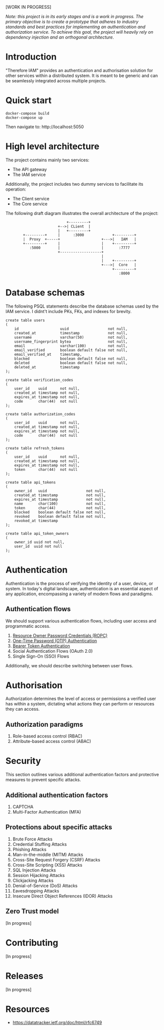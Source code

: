 [WORK IN PROGRESS]

*Note: this project is in its early stages and is a work in progress. The primary objective is to create a prototype that adheres to industry standards and best practices for implementing an authentication and authorization service. To achieve this goal, the project will heavily rely on dependency injection and an orthogonal architecture.*

# Introduction

"Therefore IAM" provides an authentication and authorisation solution for other services within a distributed system. It is meant to be generic and can be seamlessly integrated across multiple projects.

# Quick start

```
docker-compose build
docker-compose up
```

Then navigate to: http://localhost:5050

# High level architecture

The project contains mainly two services:
- The API gateway
- The IAM service

Additionally, the project includes two dummy services to facilitate its operation:
- The Client service
- The Core service

The following draft diagram illustrates the overall architecture of the project:
```
                            +---------+
                        +-->| CLient  |
                        |   +---------+
        +---------+     |      :3000             +---------+
        |  Proxy  +-----+                   +--->|   IAM   |
        +---------+     |                   |    +---------+
           :5000        |                   |       :7777
                        +-------------------+
                                            |
                                            |    +---------+
                                            +--->|  Core   |
                                                 +---------+
                                                    :8000
```

# Database schemas

The following PSQL statements describe the database schemas used by the IAM service. I didnt't include PKs, FKs, and indexes for brevity.

```text
create table users
(
    id                   uuid                  not null,
    created_at           timestamp             not null,
    username             varchar(50)           not null,
    username_fingerprint bytea                 not null,
    email                varchar(100)          not null,
    email_verified       boolean default false not null,
    email_verified_at    timestamp,
    blocked              boolean default false not null,
    deleted              boolean default false not null,
    deleted_at           timestamp
);

create table verification_codes
(
    user_id    uuid      not null,
    created_at timestamp not null,
    expires_at timestamp not null,
    code       char(44)  not null
);

create table authorization_codes
(
    user_id    uuid      not null,
    created_at timestamp not null,
    expires_at timestamp not null,
    code       char(44)  not null
);

create table refresh_tokens
(
    user_id    uuid      not null,
    created_at timestamp not null,
    expires_at timestamp not null,
    token      char(44)  not null
);

create table api_tokens
(
    owner_id   uuid                  not null,
    created_at timestamp             not null,
    expires_at timestamp             not null,
    name       char(100)             not null,
    token      char(44)              not null,
    blocked    boolean default false not null,
    revoked    boolean default false not null,
    revoked_at timestamp
);

create table api_token_owners
(
    owner_id uuid not null,
    user_id  uuid not null
);
```

# Authentication

Authentication is the process of verifying the identity of a user, device, or system. In today's digital landscape, authentication is an essential aspect of any application, encompassing a variety of modern flows and paradigms.

## Authentication flows

We should support various authentication flows, including user access and programmatic access.

1. [Resource Owner Password Credentials (ROPC)](documentation/authentication/ropc.md)
2. [One-Time Password (OTP) Authentication](documentation/authentication/otp.md)
3. [Bearer Token Authentication](documentation/authentication/bearer_token.md)
4. Social Authentication Flows (OAuth 2.0)
5. Single Sign-On (SSO) Flows

Additionally, we should describe switching between user flows.

# Authorisation

Authorization determines the level of access or permissions a verified user has within a system, dictating what actions they can perform or resources they can access.

## Authorization paradigms

1. Role-based access control (RBAC)
2. Attribute-based access control (ABAC)

# Security

This section outlines various additional authentication factors and protective measures to prevent specific attacks.

## Additional authentication factors

1. CAPTCHA
2. Multi-Factor Authentication (MFA)

## Protections about specific attacks

1. Brute Force Attacks
2. Credential Stuffing Attacks
3. Phishing Attacks
4. Man-in-the-middle (MITM) Attacks
5. Cross-Site Request Forgery (CSRF) Attacks
6. Cross-Site Scripting (XSS) Attacks
7. SQL Injection Attacks
8. Session Hijacking Attacks
9. Clickjacking Attacks
10. Denial-of-Service (DoS) Attacks
11. Eavesdropping Attacks
12. Insecure Direct Object References (IDOR) Attacks

## Zero Trust model

[In progress]

# Contributing

[In progress]

# Releases

[In progress]

# Resources

- https://datatracker.ietf.org/doc/html/rfc6749
